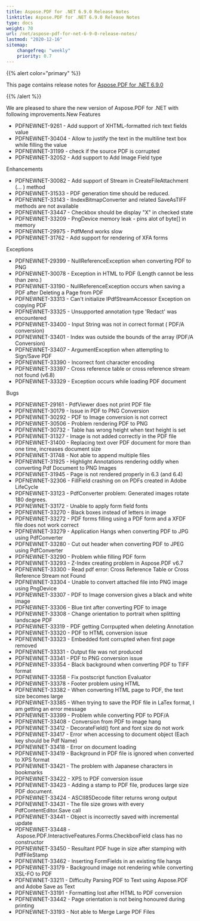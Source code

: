 ```yaml
---
title: Aspose.PDF for .NET 6.9.0 Release Notes
linktitle: Aspose.PDF for .NET 6.9.0 Release Notes
type: docs
weight: 70
url: /net/aspose-pdf-for-net-6-9-0-release-notes/
lastmod: "2020-12-16"
sitemap:
    changefreq: "weekly"
    priority: 0.7
---
```


{{% alert color="primary" %}} 

This page contains release notes for [Aspose.PDF for .NET 6.9.0](http://www.aspose.com/downloads/pdf/net/new-releases/aspose.pdf-for-.net-6.9.0/)

{{% /alert %}} 

We are pleased to share the new version of Aspose.PDF for .NET with following improvements.New Features

- PDFNEWNET-9261 - Add support of XHTML-formatted rich text fields value
- PDFNEWNET-30404 - Allow to justify the text in the multiline text box while filling the value
- PDFNEWNET-31199 - check if the source PDF is corrupted
- PDFNEWNET-32052 - Add support to Add Image Field type

Enhancements

- PDFNEWNET-30082 - Add support of Stream in CreateFileAttachment (... ) method
- PDFNEWNET-31533 - PDF generation time should be reduced.
- PDFNEWNET-33143 - IIndexBitmapConverter and related SaveAsTIFF methods are not available
- PDFNEWNET-33447 - Checkbox should be display "X" in checked state
- PDFNEWNET-33209 - PngDevice memory leak - pins alot of byte[] in memory
- PDFNEWNET-29975 - PdfMend works slow
- PDFNEWNET-31762 - Add support for rendering of XFA forms

Exceptions

- PDFNEWNET-29399 - NullReferenceException when converting PDF to PNG
- PDFNEWNET-30078 - Exception in HTML to PDF (Length cannot be less than zero.)
- PDFNEWNET-33190 - NullReferenceException occurs when saving a PDF after Deleting a Page from PDF
- PDFNEWNET-33313 - Can't initialize IPdfStreamAccessor Exception on copying PDF
- PDFNEWNET-33325 - Unsupported annotation type 'Redact' was encountered
- PDFNEWNET-33400 - Input String was not in correct format ( PDF/A conversion)
- PDFNEWNET-33401 - Index was outside the bounds of the array (PDF/A Conversion)
- PDFNEWNET-33407 - ArgumentException when attempting to Sign/Save PDF
- PDFNEWNET-33390 - Incorrect font character encoding
- PDFNEWNET-33397 - Cross reference table or cross reference stream not found (v6.8)
- PDFNEWNET-33329 - Exception occurs while loading PDF document

Bugs

- PDFNEWNET-29161 - PdfViewer does not print PDF file
- PDFNEWNET-30179 - Issue in PDF to PNG Conversion
- PDFNEWNET-30292 - PDF to Image conversion is not correct
- PDFNEWNET-30506 - Problem rendering PDF to PNG
- PDFNEWNET-30732 - Table has wrong height when text height is set
- PDFNEWNET-31327 - Image is not added correctly in the PDF file
- PDFNEWNET-31400 - Replacing text over PDF document for more than one time, increases document size
- PDFNEWNET-31748 - Not able to append multiple files
- PDFNEWNET-31925 - Highlight Annotations rendering oddly when converting Pdf Document to PNG Images
- PDFNEWNET-31945 - Page is not rendered properly in 6.3 (and 6.4)
- PDFNEWNET-32306 - FillField crashing on on PDFs created in Adobe LifeCycle
- PDFNEWNET-33123 - PdfConverter problem: Generated images rotate 180 degrees.
- PDFNEWNET-33172 - Unable to apply form field fonts
- PDFNEWNET-33270 - Black boxes instead of letters in image
- PDFNEWNET-33272 - PDF forms filling using a PDF form and a XFDF file does not work correct
- PDFNEWNET-33279 - Application Hangs when converting PDF to JPG using PdfConverter
- PDFNEWNET-33280 - Cut out header when converting PDF to JPEG using PdfConverter
- PDFNEWNET-33290 - Problem whlie filling PDF form
- PDFNEWNET-33293 - Z-Index creating problem in Aspose.PDF v6.7
- PDFNEWNET-33300 - Read pdf error: Cross Reference Table or Cross Reference Stream not Found
- PDFNEWNET-33304 - Unable to convert attached file into PNG image using PngDevice
- PDFNEWNET-33307 - PDF to Image conversion gives a black and white image
- PDFNEWNET-33306 - Blue tint after converting PDF to image
- PDFNEWNET-33308 - Change orientation to portrait when splitting landscape PDF
- PDFNEWNET-33319 - PDF getting Corrpupted when deleting Annotation
- PDFNEWNET-33320 - PDF to HTML conversion issue
- PDFNEWNET-33323 - Embedded font corrupted when first page removed
- PDFNEWNET-33331 - Output file was not produced
- PDFNEWNET-33341 - PDF to PNG conversion issue
- PDFNEWNET-33354 - Black background when converting PDF to TIFF format
- PDFNEWNET-33358 - Fix postscript function Evaluator
- PDFNEWNET-33378 - Footer problem using HTML
- PDFNEWNET-33382 - When converting HTML page to PDF, the text size becomes large
- PDFNEWNET-33385 - When trying to save the PDF file in LaTex format, I am getting an error message
- PDFNEWNET-33399 - Problem while converting PDF to PDF/A
- PDFNEWNET-33408 - Conversion from PDF to image hang
- PDFNEWNET-33412 - DecorateField() font and font size do not work
- PDFNEWNET-33417 - Error when accessing to document object (Each key should be Pdf Name)
- PDFNEWNET-33418 - Error on document loading
- PDFNEWNET-33419 - Background in PDF file is ignored when converted to XPS format
- PDFNEWNET-33421 - The problem with Japanese characters in bookmarks
- PDFNEWNET-33422 - XPS to PDF conversion issue
- PDFNEWNET-33423 - Adding a stamp to PDF file, produces large size PDF document. 
- PDFNEWNET-33424 - ASCII85Decode filter returns wrong output
- PDFNEWNET-33431 - The file size grows with every PdfContentEditor.Save call
- PDFNEWNET-33441 - Object is incorrectly saved with incremental update
- PDFNEWNET-33448 - Aspose.PDF.InteractiveFeatures.Forms.CheckboxField class has no constructor
- PDFNEWNET-33450 - Resultant PDF huge in size after stamping with PdfFileStamp
- PDFNEWNET-33462 - Inserting FormFields in an existing file hangs
- PDFNEWNET-33179 - Background image not rendering while converting XSL-FO to PDF
- PDFNEWNET-33211 - Difficulty Parsing PDF to Text using Aspose.PDF and Adobe Save as Text
- PDFNEWNET-33191 - Formatting lost after HTML to PDF conversion
- PDFNEWNET-33442 - Page orientation is not being honoured during printing
- PDFNEWNET-33193 - Not able to Merge Large PDF Files
